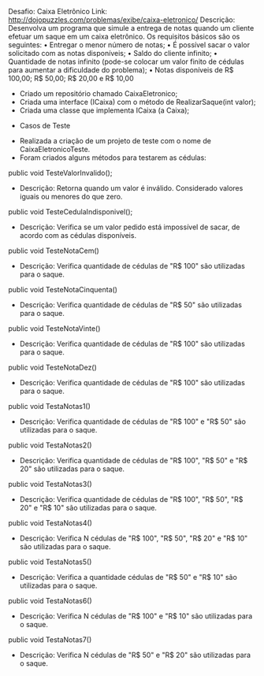 Desafio: Caixa Eletrônico
Link: http://dojopuzzles.com/problemas/exibe/caixa-eletronico/
Descrição:
Desenvolva um programa que simule a entrega de notas quando um cliente efetuar um saque em um
caixa eletrônico. Os requisitos básicos são os seguintes:
• Entregar o menor número de notas;
• É possível sacar o valor solicitado com as notas disponíveis;
• Saldo do cliente infinito;
• Quantidade de notas infinito (pode-se colocar um valor finito de cédulas para aumentar a
dificuldade do problema);
• Notas disponíveis de R$ 100,00; R$ 50,00; R$ 20,00 e R$ 10,00


- Criado um repositório chamado CaixaEletronico;
- Criada uma interface (ICaixa) com o método de RealizarSaque(int valor);
- Criada uma classe que implementa ICaixa (a Caixa);



* Casos de Teste
- Realizada a criação de um projeto de teste com o nome de CaixaEletronicoTeste.
- Foram criados alguns métodos para testarem as cédulas:



public void TesteValorInvalido();
- Descrição: Retorna quando um valor é inválido. Considerado valores iguais ou menores do que zero.

public void TesteCedulaIndisponivel();
- Descrição: Verifica se um valor pedido está impossível de sacar, de acordo com as cédulas disponíveis.
       
public void TesteNotaCem()
- Descrição: Verifica quantidade de cédulas de "R$ 100" são utilizadas para o saque.
        
public void TesteNotaCinquenta()
- Descrição: Verifica quantidade de cédulas de "R$ 50" são utilizadas para o saque.
        
public void TesteNotaVinte()
- Descrição: Verifica quantidade de cédulas de "R$ 100" são utilizadas para o saque.
        
public void TesteNotaDez()
- Descrição: Verifica quantidade de cédulas de "R$ 100" são utilizadas para o saque.
        
public void TestaNotas1()
- Descrição: Verifica quantidade de cédulas de "R$ 100" e "R$ 50" são utilizadas para o saque.
        
public void TestaNotas2()
- Descrição: Verifica quantidade de cédulas de "R$ 100", "R$ 50" e "R$ 20" são utilizadas para o saque.
        
public void TestaNotas3()
- Descrição: Verifica quantidade de cédulas de "R$ 100", "R$ 50", "R$ 20" e "R$ 10" são utilizadas para o saque.
        
public void TestaNotas4()
- Descrição: Verifica N cédulas de "R$ 100", "R$ 50", "R$ 20" e "R$ 10" são utilizadas para o saque.

public void TestaNotas5()
- Descrição: Verifica a quantidade cédulas de "R$ 50" e "R$ 10" são utilizadas para o saque.

public void TestaNotas6()
- Descrição: Verifica N cédulas de "R$ 100" e "R$ 10" são utilizadas para o saque.

public void TestaNotas7()
- Descrição: Verifica N cédulas de "R$ 50" e "R$ 20" são utilizadas para o saque.
